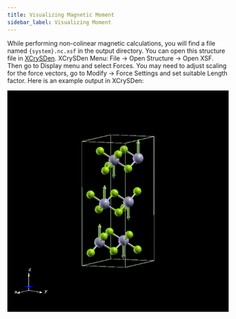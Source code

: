 ```yaml
---
title: Visualizing Magnetic Moment
sidebar_label: Visualizing Moment
---
```

While performing non-colinear magnetic calculations, you will find a file named
`{system}.nc.xsf` in the output directory. You can open this structure file in
[XCrySDen](http://www.xcrysden.org/). XCrySDen Menu: File → Open Structure →
Open XSF. Then go to Display menu and select Forces. You may need to adjust
scaling for the force vectors, go to Modify → Force Settings and set suitable
Length factor. Here is an example output in XCrySDen:

![magnetic-moment-visualization](/img/RuCl3.nc.png)
